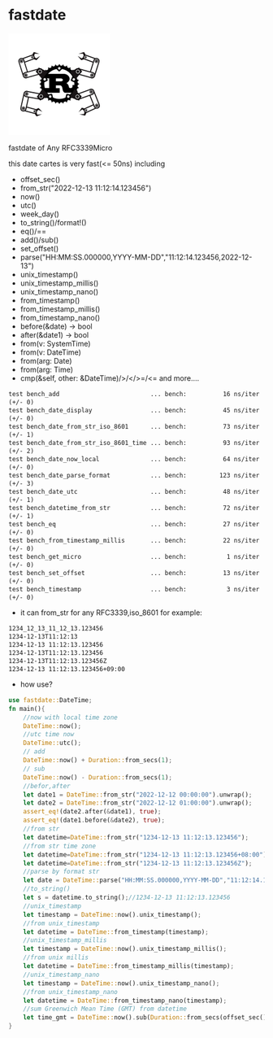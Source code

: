 # fastdate

<img style="width: 200px;height: 200px;" width="200" height="200" src="https://github.com/rbatis/rbatis/blob/master/logo.png?raw=true" />

fastdate of Any RFC3339Micro

this date cartes is very fast(<= 50ns) including 
* offset_sec()
* from_str("2022-12-13 11:12:14.123456")
* now()
* utc()
* week_day()
* to_string()/format!()
* eq()/==
* add()/sub()
* set_offset()
* parse("HH:MM:SS.000000,YYYY-MM-DD","11:12:14.123456,2022-12-13")
* unix_timestamp()
* unix_timestamp_millis()
* unix_timestamp_nano()
* from_timestamp()
* from_timestamp_millis()
* from_timestamp_nano()
* before(&date) -> bool
* after(&date1) -> bool
* from(v: SystemTime)
* from(v: DateTime)
* from(arg: Date)
* from(arg: Time)
* cmp(&self, other: &DateTime)/>/</>=/<= and more....

```log
test bench_add                         ... bench:          16 ns/iter (+/- 0)
test bench_date_display                ... bench:          45 ns/iter (+/- 0)
test bench_date_from_str_iso_8601      ... bench:          73 ns/iter (+/- 1)
test bench_date_from_str_iso_8601_time ... bench:          93 ns/iter (+/- 2)
test bench_date_now_local              ... bench:          64 ns/iter (+/- 0)
test bench_date_parse_format           ... bench:         123 ns/iter (+/- 3)
test bench_date_utc                    ... bench:          48 ns/iter (+/- 1)
test bench_datetime_from_str           ... bench:          72 ns/iter (+/- 1)
test bench_eq                          ... bench:          27 ns/iter (+/- 0)
test bench_from_timestamp_millis       ... bench:          22 ns/iter (+/- 0)
test bench_get_micro                   ... bench:           1 ns/iter (+/- 0)
test bench_set_offset                  ... bench:          13 ns/iter (+/- 0)
test bench_timestamp                   ... bench:           3 ns/iter (+/- 0)
```

* it can from_str for any RFC3339,iso_8601
for example:
```log
1234_12_13_11_12_13.123456
1234-12-13T11:12:13
1234-12-13 11:12:13.123456
1234-12-13T11:12:13.123456
1234-12-13T11:12:13.123456Z
1234-12-13 11:12:13.123456+09:00
```

* how use?
```rust
use fastdate::DateTime;
fn main(){
    //now with local time zone
    DateTime::now();
    //utc time now
    DateTime::utc();
    // add
    DateTime::now() + Duration::from_secs(1);
    // sub
    DateTime::now() - Duration::from_secs(1);
    //befor,after
    let date1 = DateTime::from_str("2022-12-12 00:00:00").unwrap();
    let date2 = DateTime::from_str("2022-12-12 01:00:00").unwrap();
    assert_eq!(date2.after(&date1), true);
    assert_eq!(date1.before(&date2), true);
    //from str
    let datetime=DateTime::from_str("1234-12-13 11:12:13.123456");
    //from str time zone
    let datetime=DateTime::from_str("1234-12-13 11:12:13.123456+08:00");
    let datetime=DateTime::from_str("1234-12-13 11:12:13.123456Z");
    //parse by format str
    let date = DateTime::parse("HH:MM:SS.000000,YYYY-MM-DD","11:12:14.123456,2022-12-13").unwrap();
    //to_string()
    let s = datetime.to_string();//1234-12-13 11:12:13.123456
    //unix_timestamp
    let timestamp = DateTime::now().unix_timestamp();
    //from unix_timestamp
    let datetime = DateTime::from_timestamp(timestamp);
    //unix_timestamp_millis
    let timestamp = DateTime::now().unix_timestamp_millis();
    //from unix millis
    let datetime = DateTime::from_timestamp_millis(timestamp);
    //unix_timestamp_nano
    let timestamp = DateTime::now().unix_timestamp_nano();
    //from unix_timestamp_nano
    let datetime = DateTime::from_timestamp_nano(timestamp);
    //sum Greenwich Mean Time (GMT) from datetime
    let time_gmt = DateTime::now().sub(Duration::from_secs(offset_sec() as u64));
}
```
